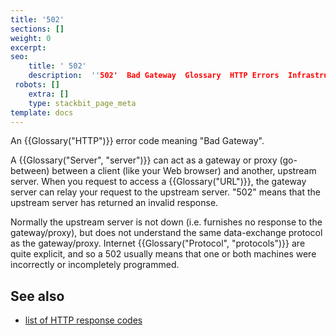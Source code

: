 ```yaml
---
title: '502'
sections: []
weight: 0
excerpt: 
seo:
    title: ' 502'
    description:  ''502'  Bad Gateway  Glossary  HTTP Errors  Infrastructure  Navigation '
 robots: []
    extra: []
    type: stackbit_page_meta
template: docs
---
```


An {{Glossary("HTTP")}} error code meaning "Bad Gateway".

A {{Glossary("Server", "server")}} can act as a gateway or proxy (go-between) between a client (like your Web browser) and another, upstream server. When you request to access a {{Glossary("URL")}}, the gateway server can relay your request to the upstream server. "502" means that the upstream server has returned an invalid response.

Normally the upstream server is not down (i.e. furnishes no response to the gateway/proxy), but does not understand the same data-exchange protocol as the gateway/proxy. Internet {{Glossary("Protocol", "protocols")}} are quite explicit, and so a 502 usually means that one or both machines were incorrectly or incompletely programmed.

## See also

- [list of HTTP response codes](/en-US/docs/Web/HTTP/Status)
